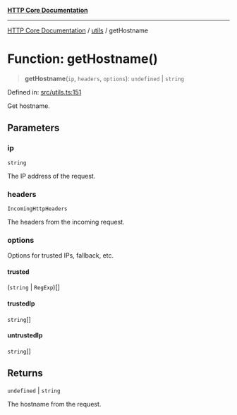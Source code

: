 [**HTTP Core Documentation**](../../README.md)

***

[HTTP Core Documentation](../../README.md) / [utils](../README.md) / getHostname

# Function: getHostname()

> **getHostname**(`ip`, `headers`, `options`): `undefined` \| `string`

Defined in: [src/utils.ts:151](https://github.com/stonemjs/http-core/blob/6577700bdede2420a5df45a338635c35547070ea/src/utils.ts#L151)

Get hostname.

## Parameters

### ip

`string`

The IP address of the request.

### headers

`IncomingHttpHeaders`

The headers from the incoming request.

### options

Options for trusted IPs, fallback, etc.

#### trusted

(`string` \| `RegExp`)[]

#### trustedIp

`string`[]

#### untrustedIp

`string`[]

## Returns

`undefined` \| `string`

The hostname from the request.
